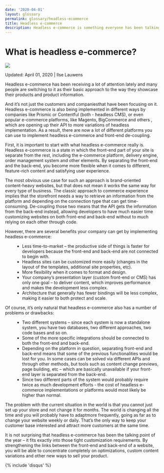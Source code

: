 ```yaml
---
date: '2020-04-01'
layout: glossary
permalink: glossary/headless-ecommerce
title: Headless e-commerce
description: Headless e-commerce is something everyone has been talking  about for the last year and a half. And it’s not really surprising - it offers a new approach to the current problems of a modern business by separating the front-end and back-end of your website. Learn more about headless e-commerce and its benefits in this article.
---
```

<div class="glosary" itemscope itemtype="http://schema.org/Article">
    <meta itemprop="author" content="Virtocommerce">
    <meta itemprop="datePublished" content="2020-04-01">
    <meta itemprop="dateModified" content="2020-04-01">
    <div itemprop="articleBody">
        <div class="responsive">
            <div itemprop="mainEntityOfPage">
                <h1 itemprop="headline" class="glosary-t">What is headless e-commerce?</h1>
            </div>
            <img src="/assets/images/home/bg.png" />
            <p class="glosary-date">Updated: April 01, 2020 | Ilse Lauwens</p>
            <div class="glosary-article">
                <p class="text">
                    Headless e-commerce has been receiving a lot of attention lately and many people are switching to it as their basic approach to the way they showcase their products and
                    product information.
                </p>
                <p class="text">
                    And it’s not just the customers and companiesthat have been focusing on it. Headless e-commerce is also being implemented in different ways by companies like Prismic or
                    Contentful (both - headless CMS), or even popular e-commerce platforms, like Magento, BigCommerce and others , which are opening up their API to more variations of
                    headless implementation. As a result, there are now a lot of different platforms you can use to implement headless e-commerce and front-end de-coupling.
                </p>
                <p class="text">
                    First, it is important to start with what headless e-commerce really is. Headless e-commerce is a state in which the front-end part of your site is separate from the
                    rest, including the e-commerce platform, delivery engine, order management system and other elements. By separating the front-end and the back-end, you become more
                    flexible when it comes to different, feature-rich content and satisfying user experience.
                </p>
                <p class="text">
                    The most obvious use case for such an approach is brand-oriented content-heavy websites, but that does not mean it works the same way for every type of business. The
                    classic approach to commerce experience implies that the storefront needs a way to retrieve an information from the platform and depending on the connection type that
                    can get time-consuming. De-coupling those two means that the API gets the information from the back-end instead, allowing developers to have much easier time customizing
                    websites on both front-end and back-end without to much relying on each other through code.
                </p>
                <p class="text">
                    However, there are several benefits your company can get by implementing headless e-commerce:
                </p>
                <ul class="text" style="margin-left:2rem">
                    <li>Less time-to-market – the productive side of things is faster for developers because the front-end and back-end are not connected to begin with.</li>
                    <li>Headless sites can be customized more easily (changes in the layout of the templates, additional site properties, etc).</li>
                    <li>More flexibility when it comes to format and design.</li>
                    <li>Your company’s presentation layer (custom front-end or CMS) has only one goal – to deliver content, which improves performance and makes the development less complex.</li>
                    <li>Architecture that generally has fewer bindings will be less complex, making it easier to both protect and scale.</li>
                </ul>
                <p class="text">
                    Of course, it’s only natural that headless e-commerce also has a number of problems or drawbacks:
                </p>
                <ul class="text" style="margin-left:2rem">
                    <li>Two different systems – since each system is now a standalone system, you have two databases, two different approaches, two code bases and so on.</li>
                    <li>Some of the more specific integrations should be connected to both the front-end and back-end.</li>
                    <li>
                        Depending on the platform in question, separating front-end and back-end means that some of the previous functionalities would be lost for you. In some cases can be
                        solved via different APIs and through other methods, but tools such as content change previews, page building, etc – which are basically unavailable if your front-end
                        layer is separated from the back-end.
                    </li>
                    <li>
                        Since two different parts of the system would probably require twice as much development efforts - the cost of headless e-commerce implementations or platforms would
                        most likely be higher than normal.
                    </li>
                </ul>
                <p class="text">
                    The problem with the current situation in the world is that you cannot just set up your store and not change it for months. The world is changing all the time and you
                    will probably have to adaptmore frequently, going as far as to change your website weekly or daily. That’s the only way to keep your customer base interested and attract
                    more customers at the same time.
                </p>
                <p class="text">
                    It is not surprising that headless e-commerce has been the talking point of the year – it fits exactly into those tight customization requirements. By strengthening the
                    links  between the front-end and back-end of a website, you will be able to concentrate completely on optimizations, custom content variations and other new ways to sell
                    your product.
                </p>
            </div>
        </div>
    </div>
    <div class="responsive">
        <div class="glosary-article">
            {% include 'disqus' %}
        </div>
    </div>
</div>